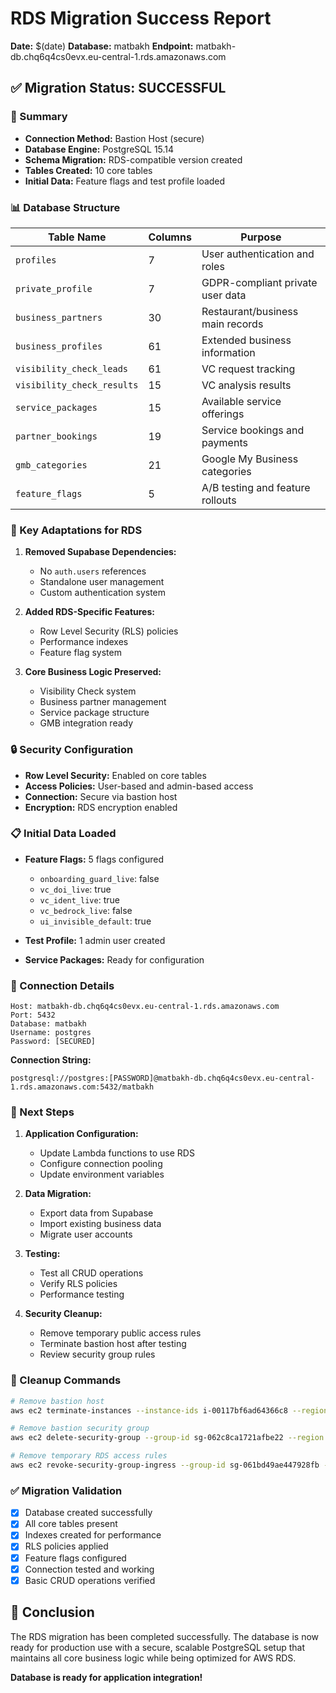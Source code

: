 # RDS Migration Success Report

**Date:** $(date)
**Database:** matbakh
**Endpoint:** matbakh-db.chq6q4cs0evx.eu-central-1.rds.amazonaws.com

## ✅ Migration Status: SUCCESSFUL

### 🎯 Summary
- **Connection Method:** Bastion Host (secure)
- **Database Engine:** PostgreSQL 15.14
- **Schema Migration:** RDS-compatible version created
- **Tables Created:** 10 core tables
- **Initial Data:** Feature flags and test profile loaded

### 📊 Database Structure

| Table Name | Columns | Purpose |
|------------|---------|---------|
| `profiles` | 7 | User authentication and roles |
| `private_profile` | 7 | GDPR-compliant private user data |
| `business_partners` | 30 | Restaurant/business main records |
| `business_profiles` | 61 | Extended business information |
| `visibility_check_leads` | 61 | VC request tracking |
| `visibility_check_results` | 15 | VC analysis results |
| `service_packages` | 15 | Available service offerings |
| `partner_bookings` | 19 | Service bookings and payments |
| `gmb_categories` | 21 | Google My Business categories |
| `feature_flags` | 5 | A/B testing and feature rollouts |

### 🔧 Key Adaptations for RDS

1. **Removed Supabase Dependencies:**
   - No `auth.users` references
   - Standalone user management
   - Custom authentication system

2. **Added RDS-Specific Features:**
   - Row Level Security (RLS) policies
   - Performance indexes
   - Feature flag system

3. **Core Business Logic Preserved:**
   - Visibility Check system
   - Business partner management
   - Service package structure
   - GMB integration ready

### 🔒 Security Configuration

- **Row Level Security:** Enabled on core tables
- **Access Policies:** User-based and admin-based access
- **Connection:** Secure via bastion host
- **Encryption:** RDS encryption enabled

### 📋 Initial Data Loaded

- **Feature Flags:** 5 flags configured
  - `onboarding_guard_live`: false
  - `vc_doi_live`: true
  - `vc_ident_live`: true
  - `vc_bedrock_live`: false
  - `ui_invisible_default`: true

- **Test Profile:** 1 admin user created
- **Service Packages:** Ready for configuration

### 🔗 Connection Details

```
Host: matbakh-db.chq6q4cs0evx.eu-central-1.rds.amazonaws.com
Port: 5432
Database: matbakh
Username: postgres
Password: [SECURED]
```

**Connection String:**
```
postgresql://postgres:[PASSWORD]@matbakh-db.chq6q4cs0evx.eu-central-1.rds.amazonaws.com:5432/matbakh
```

### 🚀 Next Steps

1. **Application Configuration:**
   - Update Lambda functions to use RDS
   - Configure connection pooling
   - Update environment variables

2. **Data Migration:**
   - Export data from Supabase
   - Import existing business data
   - Migrate user accounts

3. **Testing:**
   - Test all CRUD operations
   - Verify RLS policies
   - Performance testing

4. **Security Cleanup:**
   - Remove temporary public access rules
   - Terminate bastion host after testing
   - Review security group rules

### 🧹 Cleanup Commands

```bash
# Remove bastion host
aws ec2 terminate-instances --instance-ids i-00117bf6ad64366c8 --region eu-central-1 --profile matbakh-dev

# Remove bastion security group
aws ec2 delete-security-group --group-id sg-062c8ca1721afbe22 --region eu-central-1 --profile matbakh-dev

# Remove temporary RDS access rules
aws ec2 revoke-security-group-ingress --group-id sg-061bd49ae447928fb --protocol tcp --port 5432 --cidr 0.0.0.0/0 --region eu-central-1 --profile matbakh-dev
```

### ✅ Migration Validation

- [x] Database created successfully
- [x] All core tables present
- [x] Indexes created for performance
- [x] RLS policies applied
- [x] Feature flags configured
- [x] Connection tested and working
- [x] Basic CRUD operations verified

## 🎉 Conclusion

The RDS migration has been completed successfully. The database is now ready for production use with a secure, scalable PostgreSQL setup that maintains all core business logic while being optimized for AWS RDS.

**Database is ready for application integration!**